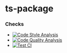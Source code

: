 # ts-package
### Checks
* [![Code Style Analysis](https://github.com/JoshMerlino/ts-package/actions/workflows/code-style-analysis.yml/badge.svg)](https://github.com/JoshMerlino/ts-package/actions/workflows/code-style-analysis.yml)
* [![Code Quality Analysis](https://github.com/JoshMerlino/ts-package/actions/workflows/code-quality-analysis.yml/badge.svg)](https://github.com/JoshMerlino/ts-package/actions/workflows/code-quality-analysis.yml)
* [![Test CI](https://github.com/JoshMerlino/ts-package/actions/workflows/test-ci.yml/badge.svg)](https://github.com/JoshMerlino/ts-package/actions/workflows/test-ci.yml)
